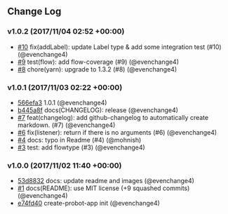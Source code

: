 ## Change Log

### v1.0.2 (2017/11/04 02:52 +00:00)
- [#10](https://github.com/evenchange4/gh-polls-bot/pull/10) fix(addLabel): update Label type & add some integration test (#10) (@evenchange4)
- [#9](https://github.com/evenchange4/gh-polls-bot/pull/9) test(flow): add flow-coverage (#9) (@evenchange4)
- [#8](https://github.com/evenchange4/gh-polls-bot/pull/8) chore(yarn): upgrade to 1.3.2 (#8) (@evenchange4)

### v1.0.1 (2017/11/03 02:22 +00:00)
- [566efa3](https://github.com/evenchange4/gh-polls-bot/commit/566efa30d2955207795e3519ce3697bb783cdca9) 1.0.1 (@evenchange4)
- [b445a8f](https://github.com/evenchange4/gh-polls-bot/commit/b445a8fcc663216fc621c00faf403d5f50d79101) docs(CHANGELOG): release (@evenchange4)
- [#7](https://github.com/evenchange4/gh-polls-bot/pull/7) feat(changelog): add github-changelog to automatically create markdown. (#7) (@evenchange4)
- [#6](https://github.com/evenchange4/gh-polls-bot/pull/6) fix(listener): return if there is no arguments (#6) (@evenchange4)
- [#4](https://github.com/evenchange4/gh-polls-bot/pull/4) docs: typo in Readme (#4) (@mohnish)
- [#3](https://github.com/evenchange4/gh-polls-bot/pull/3) test: add flowtype (#3) (@evenchange4)

### v1.0.0 (2017/11/02 11:40 +00:00)
- [53d8832](https://github.com/evenchange4/gh-polls-bot/commit/53d883274de73df67ffc3475815bf2b1b180ca0d) docs: update readme and images (@evenchange4)
- [#1](https://github.com/evenchange4/gh-polls-bot/pull/1) docs(README): use MIT license (+9 squashed commits) (@evenchange4)
- [e74fd40](https://github.com/evenchange4/gh-polls-bot/commit/e74fd40d019a6bf127c48d27299137f09d233a04) create-probot-app init (@evenchange4)
